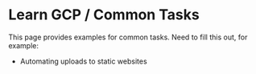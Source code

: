 # Learn GCP / Common Tasks #

This page provides examples for common tasks.
Need to fill this out, for example:

* Automating uploads to static websites
